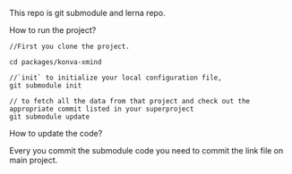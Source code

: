 This repo is git submodule and lerna repo.

How to run the project?

```
//First you clone the project.

cd packages/konva-xmind

//`init` to initialize your local configuration file,
git submodule init

// to fetch all the data from that project and check out the appropriate commit listed in your superproject
git submodule update
```

How to update the code?

Every you commit the submodule code you need to commit the link file on main project.

